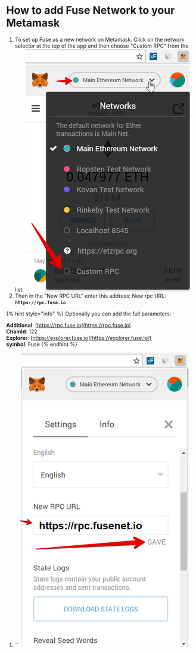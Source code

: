 # How to add Fuse Network to your Metamask

1. To set up Fuse as a new network on Metamask. Click on the network selector at the top of the app and then choose "Custom RPC" from the list:   ![](../../.gitbook/assets/etz1%20%281%29.png)  
2. Then in the "New RPC URL" enter this address: New rpc URL: **`https://rpc.fuse.io`**

{% hint style="info" %}
Optionally you can add the full parameters:

**Additional**: [https://rpc.fuse.io](https://rpc.fuse.io)  
**ChainId**: 122  
**Explorer**: [https://explorer.fuse.io](https://explorer.fuse.io/)  
**symbol**: Fuse
{% endhint %}

1. **\`\`**![](../../.gitbook/assets/ez2.png)

